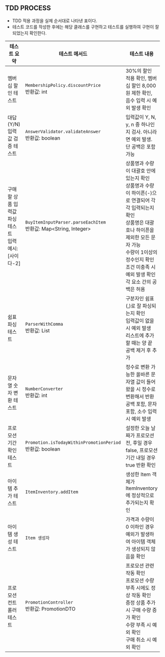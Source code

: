 ## TDD PROCESS

- TDD 적용 과정을 실제 순서대로 나타낸 표이다.
- 테스트 코드를 작성한 후에는 해당 클래스를 구현하고 테스트를 실행하여 구현이 잘 되었는지 확인한다.

| **테스트 요약**                         | **테스트 메서드**                                                      | **테스트 내용**                                                                                                                                                    |
|------------------------------------|------------------------------------------------------------------|---------------------------------------------------------------|
| 멤버십 할인 테스트                         | `MembershipPolicy.discountPrice`  <br> 반환값: int                  | 30%의 할인 적용 확인, 멤버십 할인 8,000원 제한 확인, 음수 입력 시 예외 발생 확인           |
| 대답(Y/N) 입력값 검증 테스트                 | `AnswerValidator.validateAnswer`   <br> 반환값: boolean             | 입력값이 Y, N, y, n 중 하나인지 검사. 아니라면 예외 발생. 단 공백은 포함 가능             |
| 구매할 상품 입력값 파싱 테스트<br>입력 예시: [사이다-2] | `BuyItemInputParser.parseEachItem` <br> 반환값: Map<String, Integer> | 상품명과 수량이 대괄호 안에 있는지 확인 <br> 상품명과 수량이 하이픈(-)으로 연결되어 각각 입력되는지 확인 <br> 상품명은 대괄호나 하이픈을 제외한 모든 문자 가능  <br> 수량이 1이상의 정수인지 확인 <br> 조건 미충족 시 예외 발생 확인 <br> 각 요소 간의 공백은 허용 | 
| 쉼표 파싱 테스트                          | `ParserWithComma` <br> 반환값: List<String>                         | 구분자인 쉼표(,)로 잘 파싱되는지 확인 <br> 입력값이 없을 시 예외 발생 <br> 리스트에 추가할 때는 양 끝 공백 제거 후 추가  | 
| 문자열 숫자 변환 테스트                      | `NumberConverter` <br> 반환값: int                                  | 정수로 변환 가능한 올바른 문자열 값이 들어왔을 시 정수로 변환해서 반환 <br> 공백 포함, 문자 포함, 소수 입력 시 예외 발생  | 
| 프로모션 기간 확인 테스트                     | `Promotion.isTodayWithinPromotionPeriod` <br> 반환값: boolean       | 설정한 오늘 날짜가 프로모션 전, 후일 경우 false, 프로모션 기간 내일 경우 true 반환 확인    | 
| 아이템 추가 테스트                         | `ItemInventory.addItem`                                          | 생성한 Item 객체가 ItemInventory에 정상적으로 추가되는지 확인       | 
| 아이템 생성 테스트                         | `Item 생성자`                                                       | 가격과 수량이 0 이하인 경우 예외가 발생하여 아이템 객체가 생성되지 않음을 확인          | 
| 프로모션 컨트롤러 테스트                      | `PromotionController` <br> 반환값: PromotionDTO                     | 프로모션 관련 작동 확인 <br> 프로모션 수량 부족 시에도 정상 작동 확인 <br> 증정 상품 추가 시 구매 수량 증가 확인 <br> 수량 부족 시 예외 확인 <br> 구매 취소 시 예외 확인     | 


